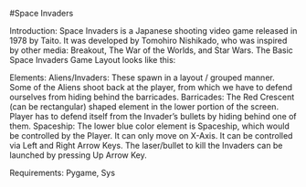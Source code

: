 #Space Invaders

Introduction:
Space Invaders is a Japanese shooting video game released in 1978 by Taito. It was developed by Tomohiro Nishikado, who was inspired by other media: Breakout, The War of the Worlds, and Star Wars. The Basic Space Invaders Game Layout looks like this:


Elements:
Aliens/Invaders:  These spawn in a layout / grouped manner. Some of the Aliens shoot back at the player, from which we have to defend ourselves from hiding behind the barricades.
Barricades:  The Red Crescent (can be rectangular) shaped element in the lower portion of the screen. Player has to defend itself from the Invader’s bullets by hiding behind one of them.
Spaceship: The lower blue color element is Spaceship, which would be controlled by the Player. It can only move on X-Axis. It can be controlled via Left and Right Arrow Keys. The laser/bullet to kill the Invaders can be launched by pressing Up Arrow Key.

Requirements:
Pygame, Sys
